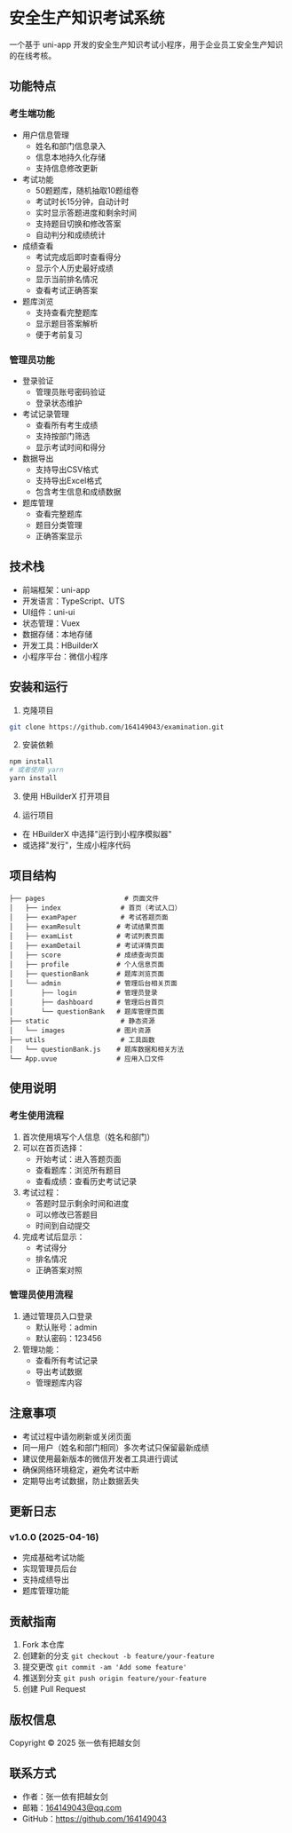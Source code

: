 # 安全生产知识考试系统

一个基于 uni-app 开发的安全生产知识考试小程序，用于企业员工安全生产知识的在线考核。

## 功能特点

### 考生端功能
- 用户信息管理
  - 姓名和部门信息录入
  - 信息本地持久化存储
  - 支持信息修改更新
- 考试功能
  - 50题题库，随机抽取10题组卷
  - 考试时长15分钟，自动计时
  - 实时显示答题进度和剩余时间
  - 支持题目切换和修改答案
  - 自动判分和成绩统计
- 成绩查看
  - 考试完成后即时查看得分
  - 显示个人历史最好成绩
  - 显示当前排名情况
  - 查看考试正确答案
- 题库浏览
  - 支持查看完整题库
  - 显示题目答案解析
  - 便于考前复习

### 管理员功能
- 登录验证
  - 管理员账号密码验证
  - 登录状态维护
- 考试记录管理
  - 查看所有考生成绩
  - 支持按部门筛选
  - 显示考试时间和得分
- 数据导出
  - 支持导出CSV格式
  - 支持导出Excel格式
  - 包含考生信息和成绩数据
- 题库管理
  - 查看完整题库
  - 题目分类管理
  - 正确答案显示

## 技术栈

- 前端框架：uni-app
- 开发语言：TypeScript、UTS
- UI组件：uni-ui
- 状态管理：Vuex
- 数据存储：本地存储
- 开发工具：HBuilderX
- 小程序平台：微信小程序

## 安装和运行

1. 克隆项目
```bash
git clone https://github.com/164149043/examination.git
```

2. 安装依赖
```bash
npm install
# 或者使用 yarn
yarn install
```

3. 使用 HBuilderX 打开项目

4. 运行项目
- 在 HBuilderX 中选择"运行到小程序模拟器"
- 或选择"发行"，生成小程序代码

## 项目结构

```
├── pages                    # 页面文件
│   ├── index               # 首页（考试入口）
│   ├── examPaper           # 考试答题页面
│   ├── examResult         # 考试结果页面
│   ├── examList           # 考试列表页面
│   ├── examDetail         # 考试详情页面
│   ├── score              # 成绩查询页面
│   ├── profile            # 个人信息页面
│   ├── questionBank       # 题库浏览页面
│   └── admin              # 管理后台相关页面
│       ├── login          # 管理员登录
│       ├── dashboard      # 管理后台首页
│       └── questionBank   # 题库管理页面
├── static                  # 静态资源
│   └── images             # 图片资源
├── utils                   # 工具函数
│   └── questionBank.js    # 题库数据和相关方法
└── App.uvue               # 应用入口文件
```

## 使用说明

### 考生使用流程
1. 首次使用填写个人信息（姓名和部门）
2. 可以在首页选择：
   - 开始考试：进入答题页面
   - 查看题库：浏览所有题目
   - 查看成绩：查看历史考试记录
3. 考试过程：
   - 答题时显示剩余时间和进度
   - 可以修改已答题目
   - 时间到自动提交
4. 完成考试后显示：
   - 考试得分
   - 排名情况
   - 正确答案对照

### 管理员使用流程
1. 通过管理员入口登录
   - 默认账号：admin
   - 默认密码：123456
2. 管理功能：
   - 查看所有考试记录
   - 导出考试数据
   - 管理题库内容

## 注意事项

- 考试过程中请勿刷新或关闭页面
- 同一用户（姓名和部门相同）多次考试只保留最新成绩
- 建议使用最新版本的微信开发者工具进行调试
- 确保网络环境稳定，避免考试中断
- 定期导出考试数据，防止数据丢失

## 更新日志

### v1.0.0 (2025-04-16)
- 完成基础考试功能
- 实现管理员后台
- 支持成绩导出
- 题库管理功能

## 贡献指南

1. Fork 本仓库
2. 创建新的分支 `git checkout -b feature/your-feature`
3. 提交更改 `git commit -am 'Add some feature'`
4. 推送到分支 `git push origin feature/your-feature`
5. 创建 Pull Request

## 版权信息

Copyright © 2025 张一依有把越女剑

## 联系方式

- 作者：张一依有把越女剑
- 邮箱：164149043@qq.com
- GitHub：https://github.com/164149043
